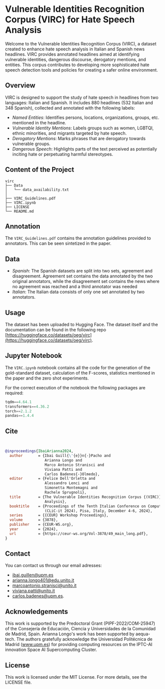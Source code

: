 # Vulnerable Identities Recognition Corpus (VIRC) for Hate Speech Analysis
Welcome to the Vulnerable Identities Recognition Corpus (VIRC), a dataset created to enhance hate speech analysis in Italian and Spanish news headlines. VIRC provides annotated headlines aimed at identifying vulnerable identities, dangerous discourse, derogatory mentions, and entities. This corpus contributes to developing more sophisticated hate speech detection tools and policies for creating a safer online environment.

## Overview

VIRC is designed to support the study of hate speech in headlines from two languages: Italian and Spanish. It includes 880 headlines (532 Italian and 348 Spanish), collected and annotated with the following labels:
- *Named Entities*: Identifies persons, locations, organizations, groups, etc. mentioned in the headline.
- *Vulnerable Identity Mentions*: Labels groups such as women, LGBTQI, ethnic minorities, and migrants targeted by hate speech.
- *Derogatory Mentions*: Marks phrases that are derogatory towards vulnerable groups.
- *Dangerous Speech*: Highlights parts of the text perceived as potentially inciting hate or perpetuating harmful stereotypes.

## Content of the Project
```
virc
├── Data
│   └── data_availability.txt
│  
├── VIRC_Guidelines.pdf
├── VIRC.ipynb
├── LICENSE
└── README.md
```

## Annotation
The `VIRC_Guidelines.pdf` contains the annotation guidelines provided to annotators. This can be seen sintetized in the paper.

## Data
- *Spanish*: The Spanish datasets are split into two sets, agreement and disagreement. Agreement set contains the data annotated by the two original annotators, while the disagreement set contains the news where no agreement was reached and a third annotator was needed
- *Italian*: The Italian data consists of only one set annotated by two annotators.

## Usage
The dataset has been uploaded to Hugging Face. The dataset itself and the documentation can be found in the following repo [https://huggingface.co/datasets/oeg/virc](https://huggingface.co/datasets/oeg/virc).

## Jupyter Notebook

The `VIRC.ipynb` notebook contains all the code for the generation of the gold-standard dataset, calculation of the F-scores, statistics mentioned in the paper and the zero shot experiments. 

For the correct execution of the notebook the following packages are required:
``` python
tqdm==4.64.1
transformers==4.36.2
torch==2.1.2
pandas==1.4.4
```
## Cite
``` bibtex


@inproceedings{IbaiArianna2024,
  author       = {Ibai Guill{\'{e}}n{-}Pacho and
                  Arianna Longo and
                  Marco Antonio Stranisci and
                  Viviana Patti and
                  Carlos Badenes{-}Olmedo},
  editor       = {Felice Dell'Orletta and
                  Alessandro Lenci and
                  Simonetta Montemagni and
                  Rachele Sprugnoli},
  title        = {The Vulnerable Identities Recognition Corpus {(VIRC)} for Hate Speech
                  Analysis},
  booktitle    = {Proceedings of the Tenth Italian Conference on Computational Linguistics
                  (CLiC-it 2024), Pisa, Italy, December 4-6, 2024},
  series       = {{CEUR} Workshop Proceedings},
  volume       = {3878},
  publisher    = {CEUR-WS.org},
  year         = {2024},
  url          = {https://ceur-ws.org/Vol-3878/49_main_long.pdf},
}
```

## Contact
You can contact us through our email adresses:
- ibai.guillen@upm.es
- arianna.longo401@edu.unito.it
- marcoantonio.stranisci@unito.it
- viviana.patti@unito.it
- carlos.badenes@upm.es.

## Acknowledgements
This work is supported by the Predoctoral Grant (PIPF-2022/COM-25947) of the Consejería de Educación, Ciencia y Universidades de la Comunidad de Madrid, Spain. Arianna Longo's work has been supported by aequa-tech.
The authors gratefully acknowledge the Universidad Politécnica de Madrid (www.upm.es) for providing computing resources on the IPTC-AI innovation Space AI Supercomputing Cluster.

## License
This work is licensed under the MIT License. For more details, see the LICENSE file.
